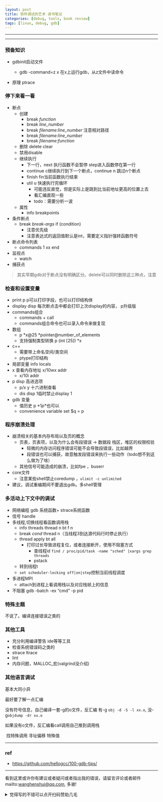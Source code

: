```yaml
---
layout: post
title: 软件调试的艺术 读书笔记
categories: [debug, tools, book review]
tags: [linux, debug, gdb]
---
```

  

---



 

---

### 预备知识

- gdbinit启动文件
  - gdb -command=z x 在x上运行gdb，从z文件中读命令

- 原理 ptrace

  

### 停下来看一看

- 断点
  - 创建
    - break _function_
    - break _line_number_
    - break _filename:line_number_   注意相对路径
    - break _filename:line_number_
    - break _filename:function_
  - 删除 delete clear
  - 禁用disable
  - 继续执行
    - 下一行，next 执行函数不会暂停 step进入函数停在第一行
    - continue  c继续执行到下一个断点，continue n 跳过n个断点
    - finish fin当前函数执行结束
    - util u 快速执行完循环
      - 可能违反直觉，但是实际上是跳到比当前地址更高的位置上去
      - 看汇编直观一些
      - todo：需要分析一波
  - 属性
    - info breakpoints
- 条件断点
  - break _break-args_ if (condition)
    -  注意优先级
    - 注意表达式的返回值默认是int，需要定义指针强转函数符号
- 断点命令列表
  - commands 1 xx end
- 监视点
  - watch
- 捕获点

> 其实早期gdb对于断点没有明确区分。delete可以同时删除这三种点，注意

###  检查和设置变量

- print p p可以打印字段，也可以打印结构体
- display disp 每次断点击中都会打印上次display的内容， p升级版
- commands组合
  - commands + call
  - commands组合命令也可以录入命令来做复现
- 数组
  - p *x@25  *pointer@number_of_elements
  - 支持强制类型转换 p (int [25]) *x
- c++
  -  需要带上命名空间/类空间
  - ptype打印结构
- 局部变量 info locals
- x 查看内存地址 x/10wx addr
  - x/10i addr
- p disp 高进选项
  - p/x y 十六进制查看
  - dis disp 1临时禁止display 1
- gdb 变量
  - 值历史 p *$1 p *$也可以
  - convenience variable  set $q = p

### 程序崩溃处理

- 崩溃相关的基本内存布局以及页的概念
  - 页表，页表项，以及为什么会有段错误 -> 数据段 栈区，堆区的权限校验
    - 轻微的内存访问程序错误可能不会导致段错误，比如越界
    - 段错误也可以捕获，故意触发段错误来执行一些动作（todo想不到这么做为了啥）
  - 其他信号可能造成的崩溃，比如fpe ，buserr
- core文件
  - 注意某些shell禁止coredump ，`ulimit -c unlimited`
-   建议，调试重编期间不要退出gdb。多shell管理



### 多活动上下文中的调试

- 网络编程 gdb 系统函数+ strace系统函数
-  信号 handle
- 多线程,切换线程看函数调用栈
  - info threads thread n bt f n
  - break _cond_ thread n（当线程3到达源代码行时停止执行）
  - thread apply bt all
    - 打印过长导致进程复位，或者连接断开，使用不阻塞方式
      - 查线程id `find / proc/pid/task -name "sched" |xargs grep threads`
      - pstack
  - 转到线程t
  - `set scheduler-locking off|on|step`控制当前线程调度
- 多进程MPI
  - attach到进程上看调用栈以及对应栈帧上的信息
- 不阻塞 gdb -batch -ex “cmd” -p pid



### 特殊主题

不说了。编译连接错误之类的



### 其他工具

- 充分利用编译警告 ide等等工具
- 检查系统错误码之类的
- strace ltrace
- lint
- 内存问题，MALLOC_宏(valgrind没介绍)

### 其他语言调试

基本大同小异

最好要了解一点汇编







没有符号信息，自己编译一套-g的o文件，反汇编 有-g `obj -d -S -l xx.o`, 没-g`objdump -dr xx.o`

如果没有o文件，反汇编看call调用自己推到调用栈

​	找特殊调用 寻址偏移 特殊值



---

### ref

- https://github.com/hellogcc/100-gdb-tips/

---

看到这里或许你有建议或者疑问或者指出我的错误，请留言评论或者邮件mailto:wanghenshui@qq.com, 多谢! 
<details>
<summary>觉得写的不错可以点开扫码赞助几毛</summary>
<img src="https://wanghenshui.github.io/assets/wepay.png" alt="微信转账">
</details>